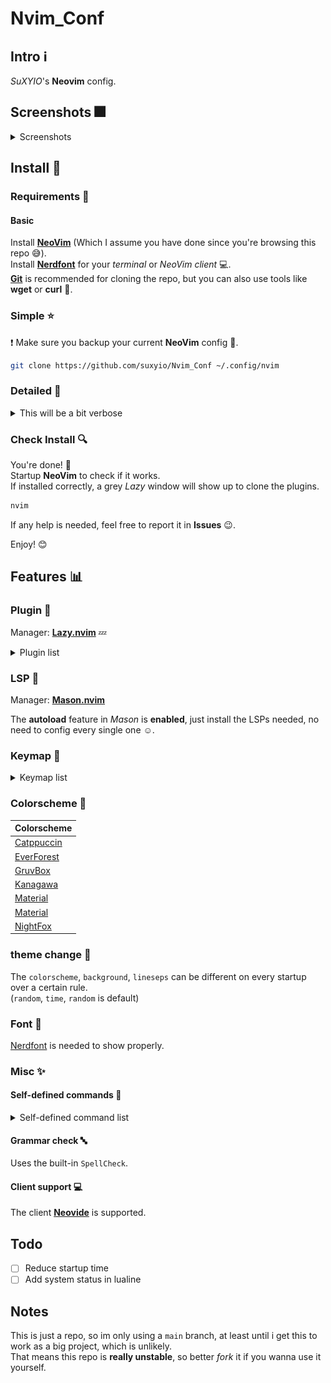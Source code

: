 # Nvim_Conf

## Intro :information_source:

*SuXYIO*'s **Neovim** config. 

## Screenshots :fireworks:

<details>
<summary>Screenshots</summary>

> Dashboard, *catppuccin* colorscheme. 
![Screenshot0](./media/Screenshot0.png)

> Lazygit, *kanagawa* colorscheme. 
![Screenshot1](./media/Screenshot1.png)

> Code inspecting, *duskfox* colorscheme. 
![Screenshot2](./media/Screenshot2.png)

> Telescope, *everforest* colorscheme. 
![Screenshot3](./media/Screenshot3.png)

> Markdown preview, *material* colorscheme. 
![Screenshot4](./media/Screenshot4.png)

Note that these screenshots may not represent the actual effect, which is dependent on the terminal / NeoVim client config :computer:.  
Also, these screenshots might be outdated due to my laziness :sleeping:. 

</details>

## Install :calling:

### Requirements :battery:

#### Basic

Install **[NeoVim](https://github.com/neovim/neovim)** (Which I assume you have done since you're browsing this repo :sweat_smile:).  
Install **[Nerdfont](https://nerdfonts.com)** for your *terminal* or *NeoVim client* :computer:.  
**[Git](https://git-scm.com)** is recommended for cloning the repo, but you can also use tools like **wget** or **curl** :wrench:.  

### Simple :star:

:exclamation: Make sure you backup your current **NeoVim** config :floppy_disk:.  

```bash
git clone https://github.com/suxyio/Nvim_Conf ~/.config/nvim
```

### Detailed :star2:

<details>

<summary>This will be a bit verbose</summary>

1. *Optional*  
Backup your current **NeoVim** config :floppy_disk:. 
```bash
mv ~/.config/nvim ~/.config/nvim.bak
```

1. Clone this repo :satellite:.  
```bash
git clone https://github.com/suxyio/Nvim_Conf ~/.config/nvim
```
</details>

### Check Install :mag:

You're done! :tada:  
Startup **NeoVim** to check if it works.  
If installed correctly, a grey *Lazy* window will show up to clone the plugins. 
```bash
nvim
```
If any help is needed, feel free to report it in **Issues** :wink:. 

Enjoy! :blush:

## Features :bar_chart:

### Plugin :electric_plug:

Manager: **[Lazy.nvim](https://github.com/folke/lazy.nvim)** :zzz:

<details>
<summary>Plugin list</summary>

| Plugin | Description |
| ------ | ----------- |
| [Autopairs](https://github.com/windwp/nvim-autopairs) | Better insert experience for **paired characters** |
| [Bufferline](https://github.com/akinsho/bufferline.nvim) | Provide **bufferline** |
| [Cmp](https://github.com/hrsh7th/nvim-cmp) | Provide **completion** |
| [Codeium](https://github.com/Exafunction/codeium.nvim) | Provide **AI** assist |
| [Conform](https://github.com/stevearc/conform.nvim) | Provide **linting** |
| [Gitsigns](https://github.com/lewis6991/gitsigns.nvim) | Well, **gitsigns**, literally |
| [LspSaga](https://github.com/nvimdev/lspsaga.nvim) | Better **LSP experience** |
| [Lualine](https://github.com/nvim-lualine/lualine.nvim) | Provide fancy **lines and tabs** |
| [Mason](https://github.com/williamboman/mason.nvim) | **Install LSPs** |
| [MarkdownPreview](https://github.com/iamcco/markdown-preview.nvim) | Preview **markdown** files |
| [NvimTree](https://github.com/nvim-tree/nvim-tree.lua) | Provide **tree** view |
| [Snacks](https://github.com/folke/snacks.nvim) | Provide **useful stuff** |
| [Telescope](https://github.com/nvim-telescope/telescope.nvim) | **Find** files |
| [TodoComments](https://github.com/folke/todo-comments.nvim) | Highlight **todo** comments |
| [Transparent](https://github.com/xiyaowong/transparent.nvim) | **Transparent** background |
| [Wilder](https://github.com/gelguy/wilder.nvim) | Provide **cmdline completion** |
| [ZenMode](https://github.com/folke/zen-mode.nvim) | Provide **zen mode** |

</details>

### LSP :closed_book:

Manager: **[Mason.nvim](https://github.com/williamboman/mason.nvim)**

The **autoload** feature in *Mason* is **enabled**, just install the LSPs needed, no need to config every single one :relaxed:. 

### Keymap :musical_keyboard:

<details>
<summary>Keymap list</summary>

**Note**: The single **characters** here are all **capital**, which represents the key on the keyboard, capital key presses will be represented with <kbd>Shift</kbd>. 

#### Base :star:

| Mode | Key | Map | Description |
| ---- | --- | --- | ----------- |
| / | <kbd>;</kbd> | `leader` | **Leader** key |
| N | <kbd>Cmd</kbd>-<kbd>C</kbd> | `"+y` | **Copy** to system clipboard |
| N | <kbd>Cmd</kbd>-<kbd>V</kbd> | `"+P` | **Paste** from system clipboard in normal mode |
| I | <kbd>Cmd</kbd>-<kbd>V</kbd> | `<Esc>"+P` | **Paste** from system clipboard in insert mode |
| N | <kbd>Leader</kbd>-<kbd>Q</kbd> | `<CMD>q<CR>` | **Quit** |
| N | <kbd>Leader</kbd>-<kbd>WW</kbd> | `<CMD>w<CR>` | **Save** |
| N | <kbd>Leader</kbd>-<kbd>WA</kbd> | `<CMD>wa<CR>` | **Save all** |
| N | <kbd>Leader</kbd>-<kbd>WQ</kbd> | `<CMD>wq<CR>` | **Save & Quit** |
| I | <kbd>J</kbd><kbd>K</kbd> | `<Esc>` | **Escape** from insert mode |
| N | <kbd>Space</kbd> | `:` | Go to **command** mode |
| N | <kbd>Ctrl</kbd>-<kbd>K</kbd> | `ddkP` | **Move line** up |
| N | <kbd>Ctrl</kbd>-<kbd>J</kbd> | `ddp` | **Move line** down |
| N | <kbd>Esc</kbd> | `<CMD>noh<CR>` | Remove **highlight** (clear search highlight) |
| N | <kbd>Leader</kbd>-<kbd>J</kbd> | `<CMD>bn<CR>` | Switch next **buffer** |
| N | <kbd>Leader</kbd>-<kbd>H</kbd> | `<CMD>bp<CR>` | Switch previous **buffer** |
| N | <kbd>Leader</kbd>-<kbd>W</kbd> | `<C-w>` | **Window** control |
| N | <kbd>Z</kbd><kbd>L</kbd> | `<CMD>vs<CR>` | Toggle **vertical split** |
| N | <kbd>Z</kbd><kbd>J</kbd> | `<CMD>sp<CR>` | Toggle **split** |
| N | <kbd>Leader</kbd>-<kbd>L</kbd> | `<CMD>terminal<CR>` | Open **terminal** |
| T | <kbd>Leader</kbd><kbd>Esc</kbd> | `<C-\\><C-n>` | **Escape** from terminal mode |

#### Plugin :electric_plug:

| Plugin | Mode | Key | Map | Description |
| ------ | ---- | --- | --- | ----------- |
| Conform | N | <kbd>Leader</kbd><kbd>z</kbd> | `conform.format({lsp_fallback = true})` | **Lint** manually |
| LspSaga | N | <kbd>]</kbd><kbd>E</kbd> | `<CMD>Lspsaga diagnostic*jump*next<CR>` | **Jump** to next **diagnostic** |
| LspSaga | N | <kbd>[</kbd><kbd>E</kbd> | `<CMD>Lspsaga diagnostic*jump*prev<CR>` | **Jump** to previous **diagnostic** |
| LspSaga | N | <kbd>Leader</kbd>-<kbd>A</kbd> | `<CMD>Lspsaga code*action<CR>` | Show **actions** of code |
| LspSaga | N | <kbd>Leader</kbd>-<kbd>S</kbd> | `<CMD>Lspsaga outline<CR>` | Show **outline**(structure) of code |
| LspSaga | N | <kbd>Z</kbd>-<kbd>D</kbd> | `<CMD>Lspsaga peek_definition<CR>` | Peek **definition** |
| MarkdownPreview | N | <kbd>Z</kbd>-<kbd>M</kbd> | `<CMD>MarkdownPreviewToggle<CR>` | Toggle **markdown** preview |
| NvimCmp | I | <kbd>Enter</kbd> | `cmp.mapping.confirm({select = true})` | Confirm **completion** |
| NvimCmp | I | <kbd>Esc</kbd> | `cmp.mapping.abort()` | Abort **completion** |
| NvimTree | N | <kbd>Leader</kbd>-<kbd>F</kbd> | `<CMD>NeoTree<CR>` | Toggle **tree** view |
| Snacks | N | <kbd>Leader</kbd>-<kbd>D</kbd> | `Snacks.lazygit()` | Toggle **LazyGit** |
| Snacks | N | <kbd>Leader</kbd>-<kbd>K</kbd> | `Snacks.bufdelete()` | Delete **buffer** |
| Telescope | N | <kbd>F</kbd><kbd>F</kbd> | `<CMD>Telescope<CR>` | **Telescope** |
| Transparent | N | <kbd>Shift<kbd>-<kbd>T</kbd> | `<CMD>TransparentToggle<CR>` | **Transparent** toggle |

</details>

### Colorscheme :rainbow:

| Colorscheme |
| ----------- |
| [Catppuccin](https://github.com/catppuccin-mocha) |
| [EverForest](https://github.com/sainnhe/everforest) |
| [GruvBox](https://github.com/ellisonleao/gruvbox.nvim) |
| [Kanagawa](https://github.com/rebelot/kanagawa.nvim) |
| [Material](https://github.com/slugbyte/lackluster.nvim) |
| [Material](https://github.com/marko-cerovac/material.nvim) |
| [NightFox](https://github.com/EdenEast/nightfox.nvim) |

### theme change :traffic_light:

The `colorscheme`, `background`, `lineseps` can be different on every startup over a certain rule.  
(`random`, `time`, `random` is default)

### Font :book:

[Nerdfont](https://nerdfonts.com) is needed to show properly. 

### Misc :sparkles:

#### Self-defined commands :bookmark:

<details>
<summary>Self-defined command list</summary>

| Command | Description |
| ------- | ----------- |
| `Hex` | Convert buffer **raw to hex** code. Convert back using `Hex!`. You can also add args directly, for example `Hex -p` will pass the `-p` to `xxd`. Requires `xxd` installed. |

</details>

#### Grammar check :abc:

Uses the built-in `SpellCheck`.  

#### Client support :computer:

The client **[Neovide](https://neovide.dev/)** is supported. 

## Todo

- [ ] Reduce startup time
- [ ] Add system status in lualine

## Notes

This is just a repo, so im only using a `main` branch, at least until i get this to work as a big project, which is unlikely.  
That means this repo is **really unstable**, so better *fork* it if you wanna use it yourself.  

